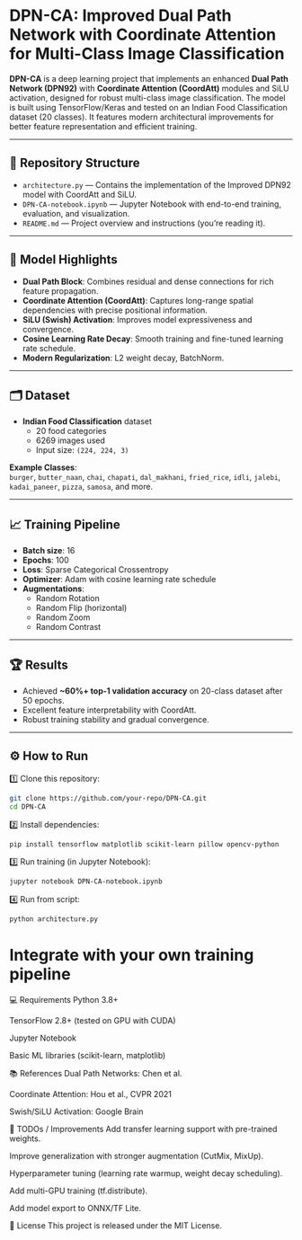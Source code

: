 # DPN-CA: Improved Dual Path Network with Coordinate Attention for Multi-Class Image Classification

**DPN-CA** is a deep learning project that implements an enhanced **Dual Path Network (DPN92)** with **Coordinate Attention (CoordAtt)** modules and SiLU activation, designed for robust multi-class image classification. The model is built using TensorFlow/Keras and tested on an Indian Food Classification dataset (20 classes). It features modern architectural improvements for better feature representation and efficient training.

---

## 📂 Repository Structure

- `architecture.py` — Contains the implementation of the Improved DPN92 model with CoordAtt and SiLU.
- `DPN-CA-notebook.ipynb` — Jupyter Notebook with end-to-end training, evaluation, and visualization.
- `README.md` — Project overview and instructions (you’re reading it).

---

## 🚀 Model Highlights

- **Dual Path Block**: Combines residual and dense connections for rich feature propagation.
- **Coordinate Attention (CoordAtt)**: Captures long-range spatial dependencies with precise positional information.
- **SiLU (Swish) Activation**: Improves model expressiveness and convergence.
- **Cosine Learning Rate Decay**: Smooth training and fine-tuned learning rate schedule.
- **Modern Regularization**: L2 weight decay, BatchNorm.

---

## 🗂 Dataset

- **Indian Food Classification** dataset
  - 20 food categories
  - 6269 images used
  - Input size: `(224, 224, 3)`

**Example Classes**:  
`burger`, `butter_naan`, `chai`, `chapati`, `dal_makhani`, `fried_rice`, `idli`, `jalebi`, `kadai_paneer`, `pizza`, `samosa`, and more.

---

## 📈 Training Pipeline

- **Batch size**: 16
- **Epochs**: 100
- **Loss**: Sparse Categorical Crossentropy
- **Optimizer**: Adam with cosine learning rate schedule
- **Augmentations**:
  - Random Rotation
  - Random Flip (horizontal)
  - Random Zoom
  - Random Contrast

---

## 🏆 Results

- Achieved **~60%+ top-1 validation accuracy** on 20-class dataset after 50 epochs.
- Excellent feature interpretability with CoordAtt.
- Robust training stability and gradual convergence.

---

## ⚙️ How to Run

1️⃣ Clone this repository:

```bash
git clone https://github.com/your-repo/DPN-CA.git
cd DPN-CA
```
2️⃣ Install dependencies:

```bash
pip install tensorflow matplotlib scikit-learn pillow opencv-python
```

3️⃣ Run training (in Jupyter Notebook):

```bash
jupyter notebook DPN-CA-notebook.ipynb
```

4️⃣ Run from script:

```python
python architecture.py
```

# Integrate with your own training pipeline
💻 Requirements
Python 3.8+

TensorFlow 2.8+ (tested on GPU with CUDA)

Jupyter Notebook

Basic ML libraries (scikit-learn, matplotlib)

📚 References
Dual Path Networks: Chen et al.

Coordinate Attention: Hou et al., CVPR 2021

Swish/SiLU Activation: Google Brain

🚧 TODOs / Improvements
 Add transfer learning support with pre-trained weights.

 Improve generalization with stronger augmentation (CutMix, MixUp).

 Hyperparameter tuning (learning rate warmup, weight decay scheduling).

 Add multi-GPU training (tf.distribute).

 Add model export to ONNX/TF Lite.

📝 License
This project is released under the MIT License.
